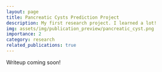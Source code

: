 ```yaml
---
layout: page
title: Pancreatic Cysts Prediction Project
description: My first research project. I learned a lot!
img: assets/img/publication_preview/pancreatic_cyst.png
importance: 2
category: research
related_publications: true
---
```


Writeup coming soon!
